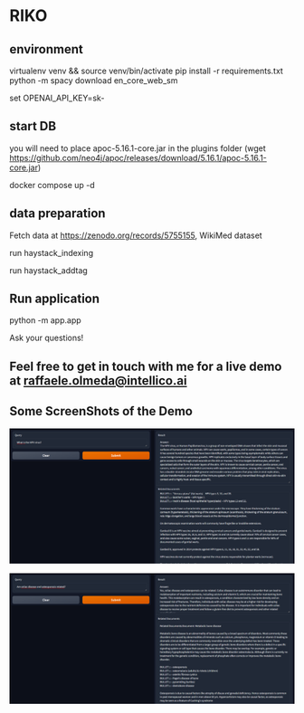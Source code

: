 # RIKO

## environment
virtualenv venv && source venv/bin/activate
pip install -r requirements.txt
python -m spacy download en_core_web_sm



set OPENAI_API_KEY=sk-<your openai key>

## start DB
you will need to place apoc-5.16.1-core.jar in the plugins folder (wget https://github.com/neo4j/apoc/releases/download/5.16.1/apoc-5.16.1-core.jar)

docker compose up -d

## data preparation

Fetch data at https://zenodo.org/records/5755155, WikiMed dataset

run haystack_indexing

run haystack_addtag


## Run application
python -m app.app

Ask your questions!


## Feel free to get in touch with me for a live demo at raffaele.olmeda@intellico.ai

## Some ScreenShots  of the Demo

![sample question 1](./images/prototype_1.png)

![sample question 2](./images/prototype_2.png)